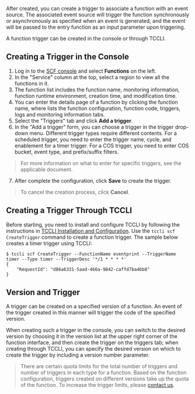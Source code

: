 After created, you can create a trigger to associate a function with an event source. The associated event source will trigger the function synchronously or asynchronously as specified when an event is generated, and the event will be passed to the entry function as an input parameter upon triggering.

A function trigger can be created in the console or through TCCLI.

## Creating a Trigger in the Console

1. Log in to the [SCF console](https://console.cloud.tencent.com/scf) and select **Functions** on the left.
2. In the "Service" column at the top, select a region to view all the functions in it.
3. The function list includes the function name, monitoring information, function runtime environment, creation time, and modification time.
4. You can enter the details page of a function by clicking the function name, where lists the function configuration, function code, triggers, logs and monitoring information tabs.
5. Select the "Triggers" tab and click **Add a trigger**.
6. In the "Add a trigger" form, you can choose a trigger in the trigger drop-down menu. Different trigger types require different contents.
For a scheduled trigger, you need to enter the trigger name, cycle, and enablement for a timer trigger. For a COS trigger, you need to enter COS bucket, event type, and prefix/suffix filters.
> For more information on what to enter for specific triggers, see the applicable document.
7. After complete the configuration, click **Save** to create the trigger.
>To cancel the creation process, click **Cancel**.


## Creating a Trigger Through TCCLI

Before starting, you need to install and configure TCCLI by following the instructions in [TCCLI Installation and Configuration](https://intl.cloud.tencent.com/document/product/1013/33463).
Use the `tccli scf CreateTrigger` command to create a function trigger.
The sample below creates a timer trigger using TCCLI:

```
$ tccli scf CreateTrigger --FunctionName eventprint --TriggerName timer --Type timer --TriggerDesc '*/1 * * * *'
{
    "RequestId": "d86a6331-5aad-466a-9842-caffd7ba4bb8"
}
```

## Version and Trigger

A trigger can be created on a specified version of a function. An event of the trigger created in this manner will trigger the code of the specified version. 

When creating such a trigger in the console, you can switch to the desired version by choosing it in the version list at the upper right corner of the function interface, and then create the trigger on the triggers tab; when creating through TCCLI, you can specify the desired version on which to create the trigger by including a version number parameter.

>There are certain quota limits for the total number of triggers and number of triggers in each type for a function. Based on the function configuration, triggers created on different versions take up the quota of the function. To increase the trigger limits, please [contact us](https://console.cloud.tencent.com/workorder/category?level1_id=6&level2_id=668&source=0data_title=%E6%97%A0%E6%9C%8D%E5%8A%A1%E5%99%A8%E4%BA%91%E5%87%BD%E6%95%B0%20SCF&step=1).

